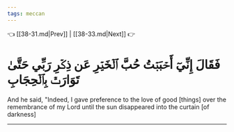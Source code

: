 ```yaml
---
tags: meccan
---
```


👈 [[38-31.md|Prev]] | [[38-33.md|Next]] 👉

# فَقَالَ إِنِّيٓ أَحۡبَبۡتُ حُبَّ ٱلۡخَيۡرِ عَن ذِكۡرِ رَبِّي حَتَّىٰ تَوَارَتۡ بِٱلۡحِجَابِ

And he said, "Indeed, I gave preference to the love of good [things] over the remembrance of my Lord until the sun disappeared into the curtain [of darkness]

---

